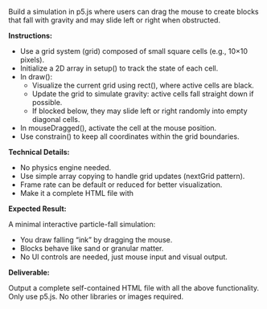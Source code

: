 Build a simulation in p5.js where users can drag the mouse to create blocks that fall with gravity and may slide left or right when obstructed.

**Instructions:**

- Use a grid system (grid) composed of small square cells (e.g., 10×10 pixels).
- Initialize a 2D array in setup() to track the state of each cell.
- In draw():
  - Visualize the current grid using rect(), where active cells are black.
  - Update the grid to simulate gravity: active cells fall straight down if possible.
  - If blocked below, they may slide left or right randomly into empty diagonal cells.
- In mouseDragged(), activate the cell at the mouse position.
- Use constrain() to keep all coordinates within the grid boundaries.

**Technical Details:**

- No physics engine needed.
- Use simple array copying to handle grid updates (nextGrid pattern).
- Frame rate can be default or reduced for better visualization.
- Make it a complete HTML file with <script src="https://cdn.jsdelivr.net/npm/p5@1.4.0/lib/p5.min.js"></script>

**Expected Result:**

A minimal interactive particle-fall simulation:
- You draw falling “ink” by dragging the mouse.
- Blocks behave like sand or granular matter.
- No UI controls are needed, just mouse input and visual output.

**Deliverable:**

Output a complete self-contained HTML file with all the above functionality. Only use p5.js. No other libraries or images required.



